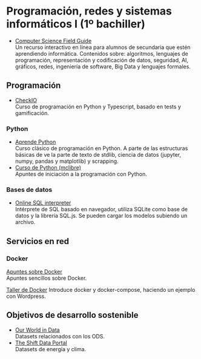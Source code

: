 # Programación, redes y sistemas informáticos I (1º bachiller)

- [Computer Science Field Guide](https://www.csfieldguide.org.nz/es/)\
Un recurso interactivo en línea para alumnos de secundaria que estén aprendiendo informática. Contenidos sobre: algoritmos, lenguajes de programación, representación y codificación de datos, seguridad, AI, gráficos, redes, ingeniería de software, Big Data y lenguajes formales.
## Programación

* [CheckIO](https://checkio.org/)\
Curso de programación en Python y Typescript, basado en tests y gamificación.

### Python
- [Aprende Python](https://aprendepython.es/)\
Curso clásico de programación en Python. A parte de las estructuras básicas de ve la parte de texto de stdlib, ciencia de datos (jupyter, numpy, pandas y matplotlib) y scrapping.
- [Curso de Python (mclibre)](https://www.mclibre.org/consultar/python/)\
Apuntes de iniciación a la programación con Python.


### Bases de datos
- [Online SQL interpreter](https://sql.js.org/examples/GUI/index.html)\
Intérprete de SQL basado en navegador, utiliza SQLite como base de datos y la librería SQL.js. Se pueden cargar los modelos subiendo un archivo.

## Servicios en red

### Docker

[Apuntes sobre Docker](https://didweb.gitbooks.io/docker/content/portada.html)\
Apuntes sencillos sobre Docker.

[Taller de Docker](https://aulasoftwarelibre.github.io/taller-de-docker/)
Introduce docker y docker-compose, haciendo un ejemplo con Wordpress.

## Objetivos de desarrollo sostenible
- [Our World in Data](https://ourworldindata.org/)\
Datasets relacionados con los ODS.
- [The Shift Data Portal](https://www.theshiftdataportal.org/)\
Datasets de energía y clima.
